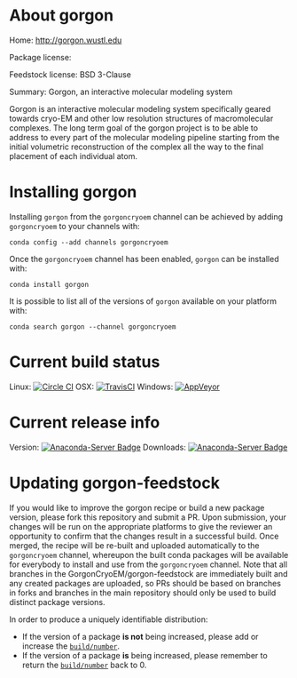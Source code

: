 About gorgon
============

Home: http://gorgon.wustl.edu

Package license: 

Feedstock license: BSD 3-Clause

Summary: Gorgon, an interactive molecular modeling system

Gorgon is an interactive molecular modeling system
specifically geared towards cryo-EM and other low resolution
structures of macromolecular complexes. The long term goal of
the gorgon project is to be able to address to every part of
the molecular modeling pipeline starting from the initial
volumetric reconstruction of the complex all the way to the
final placement of each individual atom.


Installing gorgon
=================

Installing `gorgon` from the `gorgoncryoem` channel can be achieved by adding `gorgoncryoem` to your channels with:

```
conda config --add channels gorgoncryoem
```

Once the `gorgoncryoem` channel has been enabled, `gorgon` can be installed with:

```
conda install gorgon
```

It is possible to list all of the versions of `gorgon` available on your platform with:

```
conda search gorgon --channel gorgoncryoem
```



Current build status
====================

Linux: [![Circle CI](https://circleci.com/gh/GorgonCryoEM/gorgon-feedstock.svg?style=shield)](https://circleci.com/gh/GorgonCryoEM/gorgon-feedstock)
OSX: [![TravisCI](https://travis-ci.org/GorgonCryoEM/gorgon-feedstock.svg?branch=master)](https://travis-ci.org/GorgonCryoEM/gorgon-feedstock)
Windows: [![AppVeyor](https://ci.appveyor.com/api/projects/status/github/GorgonCryoEM/gorgon-feedstock?svg=True)](https://ci.appveyor.com/project/GorgonCryoEM/gorgon-feedstock/branch/master)

Current release info
====================
Version: [![Anaconda-Server Badge](https://anaconda.org/gorgoncryoem/gorgon/badges/version.svg)](https://anaconda.org/gorgoncryoem/gorgon)
Downloads: [![Anaconda-Server Badge](https://anaconda.org/gorgoncryoem/gorgon/badges/downloads.svg)](https://anaconda.org/gorgoncryoem/gorgon)


Updating gorgon-feedstock
=========================

If you would like to improve the gorgon recipe or build a new
package version, please fork this repository and submit a PR. Upon submission,
your changes will be run on the appropriate platforms to give the reviewer an
opportunity to confirm that the changes result in a successful build. Once
merged, the recipe will be re-built and uploaded automatically to the
`gorgoncryoem` channel, whereupon the built conda packages will be available for
everybody to install and use from the `gorgoncryoem` channel.
Note that all branches in the GorgonCryoEM/gorgon-feedstock are
immediately built and any created packages are uploaded, so PRs should be based
on branches in forks and branches in the main repository should only be used to
build distinct package versions.

In order to produce a uniquely identifiable distribution:
 * If the version of a package **is not** being increased, please add or increase
   the [``build/number``](http://conda.pydata.org/docs/building/meta-yaml.html#build-number-and-string).
 * If the version of a package **is** being increased, please remember to return
   the [``build/number``](http://conda.pydata.org/docs/building/meta-yaml.html#build-number-and-string)
   back to 0.
